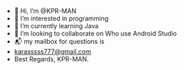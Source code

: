 - 👋 Hi, I’m @KPR-MAN
- 👀 I’m interested in programming
- 🌱 I’m currently learning Java
- 💞️ I’m looking to collaborate on Who use Android Studio
- 📬 my mailbox for questions is
- karasssss777@gmail.com
- Best Regards, KPR-MAN.

